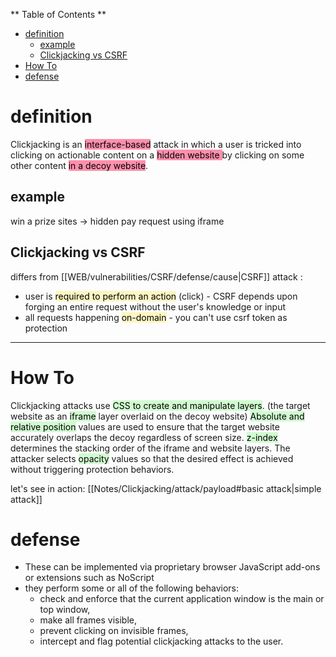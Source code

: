 ** Table of Contents **

- [definition](#definition)
	- [example](#example)
	- [Clickjacking vs CSRF](#Clickjacking%20vs%20CSRF)
- [How To](#How%20To)
- [defense](#defense)

# definition

Clickjacking is an <mark style="background: #FF5582A6;">interface-based</mark> attack in which a user is tricked into clicking on actionable content on a <mark style="background: #FF5582A6;">hidden website </mark>by clicking on some other content <mark style="background: #FF5582A6;">in a decoy website</mark>.
## example

win a prize sites -> hidden pay request using iframe
## Clickjacking vs CSRF

differs from [[WEB/vulnerabilities/CSRF/defense/cause|CSRF]] attack : 
-  user is <mark style="background: #FFF3A3A6;">required to perform an action</mark> (click) - CSRF depends upon forging an entire request without the user's knowledge or input
- all requests happening <mark style="background: #FFF3A3A6;">on-domain</mark> - you can't use csrf token as protection
---
# How To

Clickjacking attacks use <mark style="background: #BBFABBA6;">CSS to create and manipulate layers</mark>. (the target website as an <mark style="background: #BBFABBA6;">iframe</mark> layer overlaid on the decoy website)
<mark style="background: #BBFABBA6;">Absolute and relative position</mark> values are used to ensure that the target website accurately overlaps the decoy regardless of screen size.
<mark style="background: #BBFABBA6;">z-index</mark> determines the stacking order of the iframe and website layers.
The attacker selects <mark style="background: #BBFABBA6;">opacity</mark> values so that the desired effect is achieved without triggering protection behaviors.

let's see in action: [[Notes/Clickjacking/attack/payload#basic attack|simple attack]]


# defense 

- These can be implemented via proprietary browser JavaScript add-ons or extensions such as NoScript
- they perform some or all of the following behaviors:
  *   check and enforce that the current application window is the main or top window,
  *   make all frames visible,
  *   prevent clicking on invisible frames,
  *   intercept and flag potential clickjacking attacks to the user.

